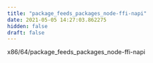 ```yaml
---
title: "package_feeds_packages_node-ffi-napi"
date: 2021-05-05 14:27:03.862275
hidden: false
draft: false
---
```


x86/64/package_feeds_packages_node-ffi-napi


